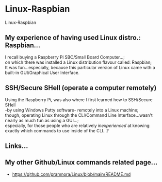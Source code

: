 # Linux-Raspbian
Linux-Raspbian

## My experience of having used Linux distro.: Raspbian...    

I recall buying a Raspberry Pi SBC/Small Board Computer...;   
on which there was installed a Linux distribution flavour called: Raspbian;    
It was fun...especially, because this particular version of Linux came with a built-in GUI/Graphical User Interface.  

## SSH/Secure SHell (operate a computer remotely)  

Using the Raspberry Pi, was also where I first learned how to SSH/Secure SHell    
-by using Windows Putty software- remotely into a Linux machine;  
though, operating Linux through the CLI/Command Line Interface...wasn't nearly as much fun as using a GUI...;    
especially, for those people who are relatively *inexperienced* at knowing exactly which commands to use inside of the CLI...?    

## Links...  

## My other Github/Linux commands related page...  

- https://github.com/pramnora/Linux/blob/main/README.md  
